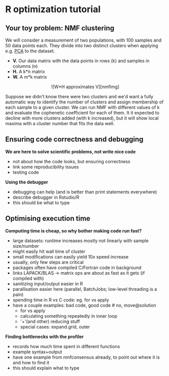 R optimization tutorial
=======================

Your toy problem: NMF clustering
--------------------------------

We will consider a measurement of two populations, with 100 samples and 50 data
points each. They divide into two distinct clusters when applying e.g. [PCA][pca] to
the dataset.

 * **V.** Our data matrix with the data points in rows (k) and samples in columns (n)
 * **H.** A k*n matrix
 * **W.** A m*k matrix

<center>![W*H approximates V][nmfimg]</center>

Suppose we didn't know there were two clusters and we'd want a fully automatic
way to identify the number of clusters and assign membership of each sample to
a given cluster. We can run NMF with different values of k and evaluate the 
cophenetic coefficient for each of them. It it expected to decline with more
clusters added (with k increased), but it will show local maxima with a cluster
number that fits the data well.

Ensuring code correctness and debugging
---------------------------------------

**We are here to solve scientific problems, not write nice code**

 * not about how the code looks, but ensuring correctness
 * link some reproducibility issues
 * testing code


**Using the debugger**
 * debugging can help (and is better than print statements everywhere)
 * describe debugger in Rstudio/R
 * this should be what to type


Optimising execution time
-------------------------

**Computing time is cheap, so why bother making code run fast?**

 * large datasets: runtime increases mostly not linearly with sample size/number
 * might easily hit wall time of cluster
 * small modifications can easily yield 10x speed increase 
 * usually, only few steps are critical
 * packages often have compiled C/Fortran code in background
 * links LAPACK/BLAS -> matrix ops are about as fast as it gets (if compiled with)
 * sanitizing input/output easier in R
 * parallisation easier here (parallel, BatchJobs; low-level threading is a pain)
 * spending time in R vs C code: eg. for vs apply
 * have a couple examples: bad code, good code # no, move@solution
   * for vs apply
   * calculating something repeatedly in inner loop
   * '+'(and other) reducing stuff
   * special cases: expand.grid, outer


**Finding bottlenecks with the profiler**

 * records how much time spent in different functions
 * example syntax+output
 * have one example from nmfconsensus already, to point out where it is and how to find it
 * this should explain what to type

[pca]: http://en.wikipedia.org/wiki/Principal_component_analysis
[nmfimg]: http://upload.wikimedia.org/wikipedia/commons/f/f9/NMF.png

